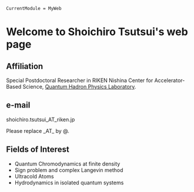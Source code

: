 ```@meta
CurrentModule = MyWeb
```

# Welcome to Shoichiro Tsutsui's web page

## Affiliation
Special Postdoctoral Researcher in RIKEN Nishina Center for Accelerator-Based Science, [Quantum Hadron Physics Laboratory](https://www.nishina.riken.jp/labo/hadron_e.html).

## e-mail
shoichiro.tsutsui\_AT\_riken.jp

Please replace \_AT\_ by @.

## Fields of Interest
- Quantum Chromodynamics at finite density
- Sign problem and complex Langevin method
- Ultracold Atoms
- Hydrodynamics in isolated quantum systems
